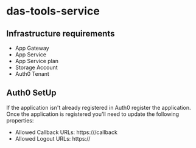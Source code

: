 # das-tools-service


## Infrastructure requirements
* App Gateway
* App Service
* App Service plan
* Storage Account
* Auth0 Tenant

## Auth0 SetUp

If the application isn't already registered in Auth0 register the application.  Once the application is registered you'll need to update the following properties:
* Allowed Callback URLs: https://<hostname>/callback
* Allowed Logout URLs: https://<hostname>
